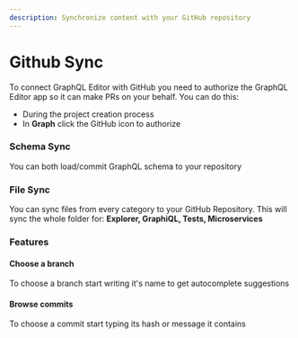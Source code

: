 ```yaml
---
description: Synchronize content with your GitHub repository
---
```


# Github Sync

To connect GraphQL Editor with GitHub you need to authorize the GraphQL Editor app so it can make PRs on your behalf. You can do this:

* During the project creation process
* In **Graph** click the GitHub icon to authorize

### Schema Sync

You can both load/commit GraphQL schema to your repository

### File Sync

You can sync files from every category to your GitHub Repository. This will sync the whole folder for: **Explorer, GraphiQL, Tests, Microservices**

### **Features**

#### Choose a branch

To choose a branch start writing it's name to get autocomplete suggestions

#### **Browse commits**

To choose a commit start typing its hash or message it contains
